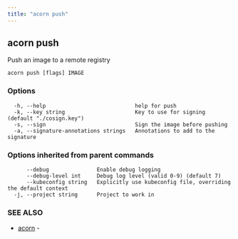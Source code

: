 ```yaml
---
title: "acorn push"
---
```

## acorn push

Push an image to a remote registry

```
acorn push [flags] IMAGE
```

### Options

```
  -h, --help                            help for push
  -k, --key string                      Key to use for signing (default "./cosign.key")
  -s, --sign                            Sign the image before pushing
  -a, --signature-annotations strings   Annotations to add to the signature
```

### Options inherited from parent commands

```
      --debug               Enable debug logging
      --debug-level int     Debug log level (valid 0-9) (default 7)
      --kubeconfig string   Explicitly use kubeconfig file, overriding the default context
  -j, --project string      Project to work in
```

### SEE ALSO

* [acorn](acorn.md)	 - 

